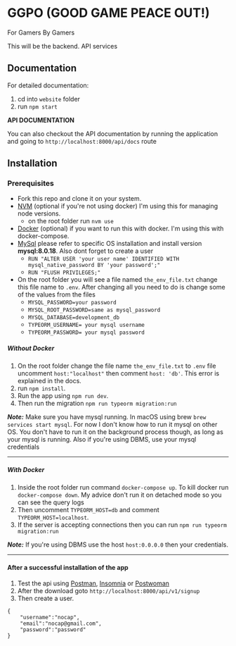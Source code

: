 # GGPO (GOOD GAME PEACE OUT!)

For Gamers By Gamers

This will be the backend. API services

## Documentation

For detailed documentation:

1. cd into `website` folder
2. run `npm start`

**API DOCUMENTATION**

You can also checkout the API documentation by running the application and going to `http://localhost:8000/api/docs` route

## Installation

### Prerequisites

- Fork this repo and clone it on your system.
- [NVM](https://github.com/nvm-sh/nvm) (optional if you're not using docker) I'm using this for managing node versions.
  - on the root folder run `nvm use`
- [Docker](https://www.docker.com/get-started) (optional) if you want to run this with docker. I'm using this with docker-compose.
- [MySql](https://www.mysql.com/) please refer to specific OS installation and install version **mysql:8.0.18**. Also dont forget to create a user
  - `RUN "ALTER USER 'your user name' IDENTIFIED WITH mysql_native_password BY 'your password';"`
  - `RUN "FLUSH PRIVILEGES;"`
- On the root folder you will see a file named `the_env_file.txt` change this file name to `.env`. After changing all you need to do is change some of the values from the files
  - `MYSQL_PASSWORD=your password`
  - `MYSQL_ROOT_PASSWORD=same as mysql_password`
  - `MYSQL_DATABASE=development_db`
  - `TYPEORM_USERNAME= your mysql username`
  - `TYPEORM_PASSWORD= your mysql password`

##### Without Docker

1. On the root folder change the file name `the_env_file.txt` to `.env` file uncomment `host:"localhost"` then comment `host: 'db'`. This error is explained in the docs.
2. run `npm install`.
3. Run the app using `npm run dev`.
4. Then run the migration `npm run typeorm migration:run`

**_Note:_** Make sure you have mysql running. In macOS using brew `brew services start mysql`. For now I don't know how to run it mysql on other OS. You don't have to run it on the background process though, as long as your mysql is running. Also if you're using DBMS, use your mysql credentials

---

##### With Docker

1. Inside the root folder run command `docker-compose up`. To kill docker run `docker-compose down`. My advice don't run it on detached mode so you can see the query logs
2. Then uncomment `TYPEORM_HOST=db` and comment `TYPEORM_HOST=localhost`.
3. If the server is accepting connections then you can run `npm run typeorm migration:run`

**_Note:_** If you're using DBMS use the host `host:0.0.0.0` then your credentials.

---

#### After a successful installation of the app

1. Test the api using [Postman](https://www.postman.com/), [Insomnia](https://insomnia.rest/download/) or [Postwoman](https://postwoman.io/)
2. After the download goto `http://localhost:8000/api/v1/signup`
3. Then create a user.

```
{
	"username":"nocap",
	"email":"nocap@gmail.com",
	"password":"password"
}
```
